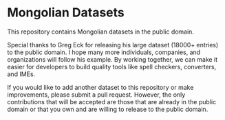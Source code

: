 # Mongolian Datasets

This repository contains Mongolian datasets in the public domain. 

Special thanks to Greg Eck for releasing his large dataset (18000+ entries) to the public domain. I hope many more individuals, companies, and organizations will follow his example. By working together, we can make it easier for developers to build quality tools like spell checkers, converters, and IMEs.

If you would like to add another dataset to this repository or make improvements, please submit a pull request. However, the only contributions that will be accepted are those that are already in the public domain or that you own and are willing to release to the public domain.